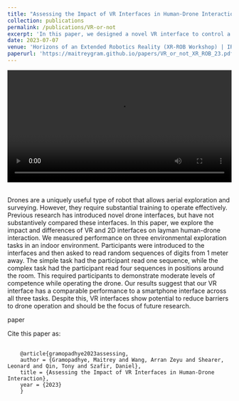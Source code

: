 ```yaml
---
title: "Assessing the Impact of VR Interfaces in Human-Drone Interaction"
collection: publications
permalink: /publications/VR-or-not
excerpt: 'In this paper, we designed a novel VR interface to control a 6-DOF drone and explored the impact and differences of VR and 2D interfaces on layman human-drone interaction.'
date: 2023-07-07
venue: 'Horizons of an Extended Robotics Reality (XR-ROB Workshop) | IROS'
paperurl: 'https://maitreygram.github.io/papers/VR_or_not_XR_ROB_23.pdf'
---
```


<style>
/* Style the counter cards */
.card {
<!--   box-shadow: 0 4px 8px 0 rgba(0, 0, 0, 0.2); /* this adds the "card" effect */ -->
  padding: 16px;
<!--   text-align: center; -->
<!--   background-color: #f1f1f1; -->
}
  
a:link {
  text-decoration: none;
}
</style>

<div class="card">
  <video width="100%" controls>
    <source src="/images/15sec_720p.mp4" type="video/mp4">
  Your browser does not support the video tag.
  </video>
</div>
<br>

Drones are a uniquely useful type of robot that allows aerial exploration and surveying. However, they require substantial training to operate effectively. Previous research has introduced novel drone interfaces, but have not substantively compared these interfaces. In this paper, we explore the impact and differences of VR and 2D interfaces on layman human-drone interaction. We measured performance on three environmental exploration tasks in an indoor environment. Participants were introduced to the interfaces and then asked to read random sequences of digits from 1 meter away. The simple task had the participant read one sequence, while the complex task had the participant read four sequences in positions around the room. This required participants to demonstrate moderate levels of competence while operating the drone. Our results suggest that our VR interface has a comparable performance to a smartphone interface across all three tasks. Despite this, VR interfaces show potential to reduce barriers to drone operation and should be the focus of future research.

[paper](https://maitreygram.github.io/papers/VR_or_not_XR_ROB_23.pdf)

Cite this paper as:
<pre>
  <code>
    @article{gramopadhye2023assessing,
    author = {Gramopadhye, Maitrey and Wang, Arran Zeyu and Shearer, Leonard and Qin, Tony and Szafir, Daniel},
    title = {Assessing the Impact of VR Interfaces in Human-Drone Interaction},
    year = {2023}
    }
  </code>
</pre>
